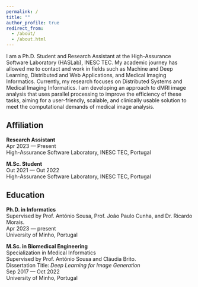 ```yaml
---
permalink: /
title: ""
author_profile: true
redirect_from: 
  - /about/
  - /about.html
---
```


I am a Ph.D. Student and Research Assistant at the High-Assurance Software Laboratory (HASLab), INESC TEC. My academic journey has allowed me to contact and work in fields such as Machine and Deep Learning, Distributed and Web Applications, and Medical Imaging Informatics. Currently, my research focuses on Distributed Systems and Medical Imaging Informatics. I am developing an approach to dMRI image analysis that uses parallel processing to improve the efficiency of these tasks, aiming for a user-friendly, scalable, and clinically usable solution to meet the computational demands of medical image analysis.


## Affiliation

**Research Assistant**    
Apr 2023 — Present  
High-Assurance Software Laboratory, INESC TEC, Portugal

**M.Sc. Student**    
Out 2021 — Out 2022  
High-Assurance Software Laboratory, INESC TEC, Portugal




## Education

**Ph.D. in Informatics**  
Supervised by Prof. António Sousa, Prof. João Paulo Cunha, and Dr. Ricardo Morais.  
Apr 2023 — present   
University of Minho, Portugal

**M.Sc. in Biomedical Engineering**   
Specialization in Medical Informatics    
Supervised by Prof. António Sousa and Cláudia Brito.  
Dissertation Title: *Deep Learning for Image Generation*  
Sep 2017 — Oct 2022  
University of Minho, Portugal 
